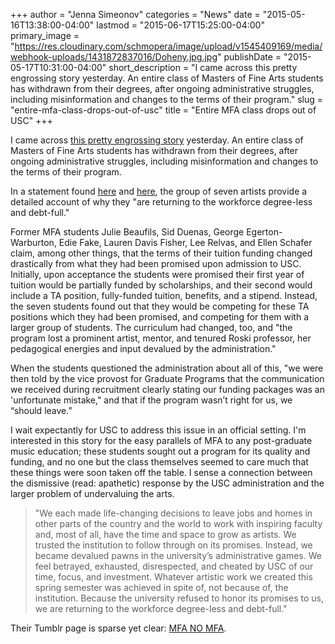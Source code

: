 +++
author = "Jenna Simeonov"
categories = "News"
date = "2015-05-16T13:38:00-04:00"
lastmod = "2015-06-17T15:25:00-04:00"
primary_image = "https://res.cloudinary.com/schmopera/image/upload/v1545409169/media/webhook-uploads/1431872837016/Doheny.jpg.jpg"
publishDate = "2015-05-17T10:31:00-04:00"
short_description = "I came across this pretty engrossing story yesterday. An entire class of Masters of Fine Arts students has withdrawn from their degrees, after ongoing administrative struggles, including misinformation and changes to the terms of their program."
slug = "entire-mfa-class-drops-out-of-usc"
title = "Entire MFA class drops out of USC"
+++

I came across [this pretty engrossing story](http://www.artandeducation.net/school_watch/entire-usc-mfa-1st-year-class-is-dropping-out/) yesterday. An entire class of Masters of Fine Arts students has withdrawn from their degrees, after ongoing administrative struggles, including misinformation and changes to the terms of their program.

In a statement found [here](http://www.artandeducation.net/school_watch/entire-usc-mfa-1st-year-class-is-dropping-out/) and [here](http://mfanomfa.tumblr.com/), the group of seven artists provide a detailed account of why they "are returning to the workforce degree-less and debt-full."

Former MFA students Julie Beaufils, Sid Duenas, George Egerton-Warburton, Edie Fake, Lauren Davis Fisher, Lee Relvas, and Ellen Schafer claim, among other things, that the terms of their tuition funding changed drastically from what they had been promised upon admission to USC. Initially, upon acceptance the students were promised their first year of tuition would be partially funded by scholarships, and their second would include a TA position, fully-funded tuition, benefits, and a stipend. Instead, the seven students found out that they would be competing for these TA positions which they had been promised, and competing for them with a larger group of students. The curriculum had changed, too, and "the program lost a prominent artist, mentor, and tenured Roski professor, her pedagogical energies and input devalued by the administration."

When the students questioned the administration about all of this, "we were then told by the vice provost for Graduate Programs that the communication we received during recruitment clearly stating our funding packages was an 'unfortunate mistake," and that if the program wasn’t right for us, we “should leave.”

I wait expectantly for USC to address this issue in an official setting. I'm interested in this story for the easy parallels of MFA to any post-graduate music education; these students sought out a program for its quality and funding, and no one but the class themselves seemed to care much that these things were soon taken off the table. I sense a connection between the dismissive (read: apathetic) response by the USC administration and the larger problem of undervaluing the arts.

>"We each made life-changing decisions to leave jobs and homes in other parts of the country and the world to work with inspiring faculty and, most of all, have the time and space to grow as artists. We trusted the institution to follow through on its promises. Instead, we became devalued pawns in the university’s administrative games. We feel betrayed, exhausted, disrespected, and cheated by USC of our time, focus, and investment. Whatever artistic work we created this spring semester was achieved in spite of, not because of, the institution. Because the university refused to honor its promises to us, we are returning to the workforce degree-less and debt-full."

Their Tumblr page is sparse yet clear: [MFA NO MFA](http://mfanomfa.tumblr.com/).
